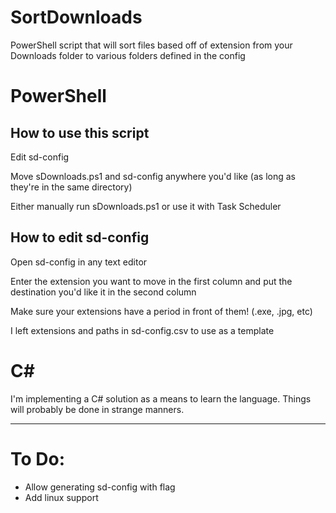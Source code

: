 # SortDownloads
PowerShell script that will sort files based off of extension from your Downloads folder to various folders defined in the config

# PowerShell

## How to use this script
Edit sd-config

Move sDownloads.ps1 and sd-config anywhere you'd like (as long as they're in the same directory)

Either manually run sDownloads.ps1 or use it with Task Scheduler

## How to edit sd-config
Open sd-config in any text editor

Enter the extension you want to move in the first column and put the destination you'd like it in the second column

Make sure your extensions have a period in front of them! (.exe, .jpg, etc)

I left extensions and paths in sd-config.csv to use as a template

# C#
I'm implementing a C# solution as a means to learn the language. Things will probably be done in strange manners.

---

# To Do:
- Allow generating sd-config with flag
- Add linux support
